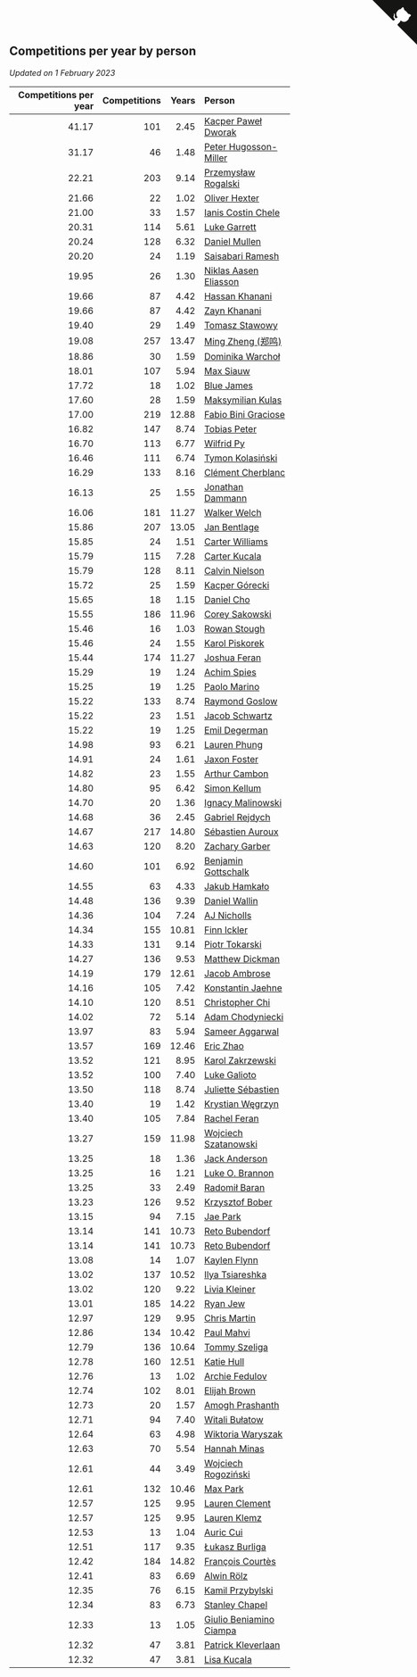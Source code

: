 ## Competitions per year by person

*Updated on  1 February 2023*

| Competitions per year | Competitions | Years | Person |
| ---: | ---: | ---: | :--- |
| 41.17 | 101 | 2.45 | [Kacper Paweł Dworak](https://www.worldcubeassociation.org/persons/2020DWOR01) |
| 31.17 | 46 | 1.48 | [Peter Hugosson-Miller](https://www.worldcubeassociation.org/persons/2021HUGO01) |
| 22.21 | 203 | 9.14 | [Przemysław Rogalski](https://www.worldcubeassociation.org/persons/2013ROGA02) |
| 21.66 | 22 | 1.02 | [Oliver Hexter](https://www.worldcubeassociation.org/persons/2022HEXT01) |
| 21.00 | 33 | 1.57 | [Ianis Costin Chele](https://www.worldcubeassociation.org/persons/2021CHEL01) |
| 20.31 | 114 | 5.61 | [Luke Garrett](https://www.worldcubeassociation.org/persons/2017GARR05) |
| 20.24 | 128 | 6.32 | [Daniel Mullen](https://www.worldcubeassociation.org/persons/2016MULL04) |
| 20.20 | 24 | 1.19 | [Saisabari Ramesh](https://www.worldcubeassociation.org/persons/2021RAME01) |
| 19.95 | 26 | 1.30 | [Niklas Aasen Eliasson](https://www.worldcubeassociation.org/persons/2021ELIA01) |
| 19.66 | 87 | 4.42 | [Hassan Khanani](https://www.worldcubeassociation.org/persons/2018KHAN26) |
| 19.66 | 87 | 4.42 | [Zayn Khanani](https://www.worldcubeassociation.org/persons/2018KHAN28) |
| 19.40 | 29 | 1.49 | [Tomasz Stawowy](https://www.worldcubeassociation.org/persons/2021STAW01) |
| 19.08 | 257 | 13.47 | [Ming Zheng (郑鸣)](https://www.worldcubeassociation.org/persons/2009ZHEN11) |
| 18.86 | 30 | 1.59 | [Dominika Warchoł](https://www.worldcubeassociation.org/persons/2021WARC01) |
| 18.01 | 107 | 5.94 | [Max Siauw](https://www.worldcubeassociation.org/persons/2017SIAU02) |
| 17.72 | 18 | 1.02 | [Blue James](https://www.worldcubeassociation.org/persons/2022JAME01) |
| 17.60 | 28 | 1.59 | [Maksymilian Kulas](https://www.worldcubeassociation.org/persons/2021KULA02) |
| 17.00 | 219 | 12.88 | [Fabio Bini Graciose](https://www.worldcubeassociation.org/persons/2010GRAC02) |
| 16.82 | 147 | 8.74 | [Tobias Peter](https://www.worldcubeassociation.org/persons/2014PETE03) |
| 16.70 | 113 | 6.77 | [Wilfrid Py](https://www.worldcubeassociation.org/persons/2016PYWI01) |
| 16.46 | 111 | 6.74 | [Tymon Kolasiński](https://www.worldcubeassociation.org/persons/2016KOLA02) |
| 16.29 | 133 | 8.16 | [Clément Cherblanc](https://www.worldcubeassociation.org/persons/2014CHER05) |
| 16.13 | 25 | 1.55 | [Jonathan Dammann](https://www.worldcubeassociation.org/persons/2021DAMM01) |
| 16.06 | 181 | 11.27 | [Walker Welch](https://www.worldcubeassociation.org/persons/2011WELC01) |
| 15.86 | 207 | 13.05 | [Jan Bentlage](https://www.worldcubeassociation.org/persons/2010BENT01) |
| 15.85 | 24 | 1.51 | [Carter Williams](https://www.worldcubeassociation.org/persons/2021WILL06) |
| 15.79 | 115 | 7.28 | [Carter Kucala](https://www.worldcubeassociation.org/persons/2015KUCA01) |
| 15.79 | 128 | 8.11 | [Calvin Nielson](https://www.worldcubeassociation.org/persons/2014NIEL03) |
| 15.72 | 25 | 1.59 | [Kacper Górecki](https://www.worldcubeassociation.org/persons/2021GORE01) |
| 15.65 | 18 | 1.15 | [Daniel Cho](https://www.worldcubeassociation.org/persons/2021CHOD01) |
| 15.55 | 186 | 11.96 | [Corey Sakowski](https://www.worldcubeassociation.org/persons/2011SAKO01) |
| 15.46 | 16 | 1.03 | [Rowan Stough](https://www.worldcubeassociation.org/persons/2022STOU01) |
| 15.46 | 24 | 1.55 | [Karol Piskorek](https://www.worldcubeassociation.org/persons/2021PISK01) |
| 15.44 | 174 | 11.27 | [Joshua Feran](https://www.worldcubeassociation.org/persons/2011FERA01) |
| 15.29 | 19 | 1.24 | [Achim Spies](https://www.worldcubeassociation.org/persons/2021SPIE01) |
| 15.25 | 19 | 1.25 | [Paolo Marino](https://www.worldcubeassociation.org/persons/2021MARI04) |
| 15.22 | 133 | 8.74 | [Raymond Goslow](https://www.worldcubeassociation.org/persons/2014GOSL01) |
| 15.22 | 23 | 1.51 | [Jacob Schwartz](https://www.worldcubeassociation.org/persons/2021SCHW01) |
| 15.22 | 19 | 1.25 | [Emil Degerman](https://www.worldcubeassociation.org/persons/2021DEGE01) |
| 14.98 | 93 | 6.21 | [Lauren Phung](https://www.worldcubeassociation.org/persons/2016PHUN02) |
| 14.91 | 24 | 1.61 | [Jaxon Foster](https://www.worldcubeassociation.org/persons/2021FOST01) |
| 14.82 | 23 | 1.55 | [Arthur Cambon](https://www.worldcubeassociation.org/persons/2021CAMB01) |
| 14.80 | 95 | 6.42 | [Simon Kellum](https://www.worldcubeassociation.org/persons/2016KELL12) |
| 14.70 | 20 | 1.36 | [Ignacy Malinowski](https://www.worldcubeassociation.org/persons/2021MALI02) |
| 14.68 | 36 | 2.45 | [Gabriel Rejdych](https://www.worldcubeassociation.org/persons/2020REJD01) |
| 14.67 | 217 | 14.80 | [Sébastien Auroux](https://www.worldcubeassociation.org/persons/2008AURO01) |
| 14.63 | 120 | 8.20 | [Zachary Garber](https://www.worldcubeassociation.org/persons/2014GARB01) |
| 14.60 | 101 | 6.92 | [Benjamin Gottschalk](https://www.worldcubeassociation.org/persons/2016GOTT01) |
| 14.55 | 63 | 4.33 | [Jakub Hamkało](https://www.worldcubeassociation.org/persons/2018HAMK01) |
| 14.48 | 136 | 9.39 | [Daniel Wallin](https://www.worldcubeassociation.org/persons/2013WALL03) |
| 14.36 | 104 | 7.24 | [AJ Nicholls](https://www.worldcubeassociation.org/persons/2015NICH04) |
| 14.34 | 155 | 10.81 | [Finn Ickler](https://www.worldcubeassociation.org/persons/2012ICKL01) |
| 14.33 | 131 | 9.14 | [Piotr Tokarski](https://www.worldcubeassociation.org/persons/2013TOKA01) |
| 14.27 | 136 | 9.53 | [Matthew Dickman](https://www.worldcubeassociation.org/persons/2013DICK01) |
| 14.19 | 179 | 12.61 | [Jacob Ambrose](https://www.worldcubeassociation.org/persons/2010AMBR01) |
| 14.16 | 105 | 7.42 | [Konstantin Jaehne](https://www.worldcubeassociation.org/persons/2015JAEH01) |
| 14.10 | 120 | 8.51 | [Christopher Chi](https://www.worldcubeassociation.org/persons/2014CHIC01) |
| 14.02 | 72 | 5.14 | [Adam Chodyniecki](https://www.worldcubeassociation.org/persons/2017CHOD02) |
| 13.97 | 83 | 5.94 | [Sameer Aggarwal](https://www.worldcubeassociation.org/persons/2017AGGA01) |
| 13.57 | 169 | 12.46 | [Eric Zhao](https://www.worldcubeassociation.org/persons/2010ZHAO19) |
| 13.52 | 121 | 8.95 | [Karol Zakrzewski](https://www.worldcubeassociation.org/persons/2014ZAKR01) |
| 13.52 | 100 | 7.40 | [Luke Galioto](https://www.worldcubeassociation.org/persons/2015GALI02) |
| 13.50 | 118 | 8.74 | [Juliette Sébastien](https://www.worldcubeassociation.org/persons/2014SEBA01) |
| 13.40 | 19 | 1.42 | [Krystian Węgrzyn](https://www.worldcubeassociation.org/persons/2021WEGR01) |
| 13.40 | 105 | 7.84 | [Rachel Feran](https://www.worldcubeassociation.org/persons/2015FERA01) |
| 13.27 | 159 | 11.98 | [Wojciech Szatanowski](https://www.worldcubeassociation.org/persons/2011SZAT01) |
| 13.25 | 18 | 1.36 | [Jack Anderson](https://www.worldcubeassociation.org/persons/2021ANDE05) |
| 13.25 | 16 | 1.21 | [Luke O. Brannon](https://www.worldcubeassociation.org/persons/2021BRAN02) |
| 13.25 | 33 | 2.49 | [Radomił Baran](https://www.worldcubeassociation.org/persons/2020BARA02) |
| 13.23 | 126 | 9.52 | [Krzysztof Bober](https://www.worldcubeassociation.org/persons/2013BOBE01) |
| 13.15 | 94 | 7.15 | [Jae Park](https://www.worldcubeassociation.org/persons/2015PARK24) |
| 13.14 | 141 | 10.73 | [Reto Bubendorf](https://www.worldcubeassociation.org/persons/2012BUBE01) |
| 13.14 | 141 | 10.73 | [Reto Bubendorf](https://www.worldcubeassociation.org/persons/2012BUBE01) |
| 13.08 | 14 | 1.07 | [Kaylen Flynn](https://www.worldcubeassociation.org/persons/2022FLYN01) |
| 13.02 | 137 | 10.52 | [Ilya Tsiareshka](https://www.worldcubeassociation.org/persons/2012TERE01) |
| 13.02 | 120 | 9.22 | [Livia Kleiner](https://www.worldcubeassociation.org/persons/2013KLEI03) |
| 13.01 | 185 | 14.22 | [Ryan Jew](https://www.worldcubeassociation.org/persons/2008JEWR01) |
| 12.97 | 129 | 9.95 | [Chris Martin](https://www.worldcubeassociation.org/persons/2013MART03) |
| 12.86 | 134 | 10.42 | [Paul Mahvi](https://www.worldcubeassociation.org/persons/2012MAHV01) |
| 12.79 | 136 | 10.64 | [Tommy Szeliga](https://www.worldcubeassociation.org/persons/2012SZEL01) |
| 12.78 | 160 | 12.51 | [Katie Hull](https://www.worldcubeassociation.org/persons/2010HULL01) |
| 12.76 | 13 | 1.02 | [Archie Fedulov](https://www.worldcubeassociation.org/persons/2022FEDU01) |
| 12.74 | 102 | 8.01 | [Elijah Brown](https://www.worldcubeassociation.org/persons/2015BROW03) |
| 12.73 | 20 | 1.57 | [Amogh Prashanth](https://www.worldcubeassociation.org/persons/2021PRAS01) |
| 12.71 | 94 | 7.40 | [Witali Bułatow](https://www.worldcubeassociation.org/persons/2015BUAT01) |
| 12.64 | 63 | 4.98 | [Wiktoria Waryszak](https://www.worldcubeassociation.org/persons/2018WARY01) |
| 12.63 | 70 | 5.54 | [Hannah Minas](https://www.worldcubeassociation.org/persons/2017MINA04) |
| 12.61 | 44 | 3.49 | [Wojciech Rogoziński](https://www.worldcubeassociation.org/persons/2019ROGO04) |
| 12.61 | 132 | 10.46 | [Max Park](https://www.worldcubeassociation.org/persons/2012PARK03) |
| 12.57 | 125 | 9.95 | [Lauren Clement](https://www.worldcubeassociation.org/persons/2013KLEM01) |
| 12.57 | 125 | 9.95 | [Lauren Klemz](https://www.worldcubeassociation.org/persons/2013KLEM01) |
| 12.53 | 13 | 1.04 | [Auric Cui](https://www.worldcubeassociation.org/persons/2022CUIA01) |
| 12.51 | 117 | 9.35 | [Łukasz Burliga](https://www.worldcubeassociation.org/persons/2013BURL01) |
| 12.42 | 184 | 14.82 | [François Courtès](https://www.worldcubeassociation.org/persons/2008COUR01) |
| 12.41 | 83 | 6.69 | [Alwin Rölz](https://www.worldcubeassociation.org/persons/2016ROLZ01) |
| 12.35 | 76 | 6.15 | [Kamil Przybylski](https://www.worldcubeassociation.org/persons/2016PRZY01) |
| 12.34 | 83 | 6.73 | [Stanley Chapel](https://www.worldcubeassociation.org/persons/2016CHAP04) |
| 12.33 | 13 | 1.05 | [Giulio Beniamino Ciampa](https://www.worldcubeassociation.org/persons/2022CIAM01) |
| 12.32 | 47 | 3.81 | [Patrick Kleverlaan](https://www.worldcubeassociation.org/persons/2019KLEV01) |
| 12.32 | 47 | 3.81 | [Lisa Kucala](https://www.worldcubeassociation.org/persons/2019KUCA01) |


<a href="https://github.com/JustinTimeCuber/wca_statistics" class="github-corner" aria-label="View source on Github"><svg width="80" height="80" viewBox="0 0 250 250" style="fill:#151513; color:#fff; position: absolute; top: 0; border: 0; right: 0;" aria-hidden="true"><path d="M0,0 L115,115 L130,115 L142,142 L250,250 L250,0 Z"></path><path d="M128.3,109.0 C113.8,99.7 119.0,89.6 119.0,89.6 C122.0,82.7 120.5,78.6 120.5,78.6 C119.2,72.0 123.4,76.3 123.4,76.3 C127.3,80.9 125.5,87.3 125.5,87.3 C122.9,97.6 130.6,101.9 134.4,103.2" fill="currentColor" style="transform-origin: 130px 106px;" class="octo-arm"></path><path d="M115.0,115.0 C114.9,115.1 118.7,116.5 119.8,115.4 L133.7,101.6 C136.9,99.2 139.9,98.4 142.2,98.6 C133.8,88.0 127.5,74.4 143.8,58.0 C148.5,53.4 154.0,51.2 159.7,51.0 C160.3,49.4 163.2,43.6 171.4,40.1 C171.4,40.1 176.1,42.5 178.8,56.2 C183.1,58.6 187.2,61.8 190.9,65.4 C194.5,69.0 197.7,73.2 200.1,77.6 C213.8,80.2 216.3,84.9 216.3,84.9 C212.7,93.1 206.9,96.0 205.4,96.6 C205.1,102.4 203.0,107.8 198.3,112.5 C181.9,128.9 168.3,122.5 157.7,114.1 C157.9,116.9 156.7,120.9 152.7,124.9 L141.0,136.5 C139.8,137.7 141.6,141.9 141.8,141.8 Z" fill="currentColor" class="octo-body"></path></svg></a><style>.github-corner:hover .octo-arm{animation:octocat-wave 560ms ease-in-out}@keyframes octocat-wave{0%,100%{transform:rotate(0)}20%,60%{transform:rotate(-25deg)}40%,80%{transform:rotate(10deg)}}@media (max-width:500px){.github-corner:hover .octo-arm{animation:none}.github-corner .octo-arm{animation:octocat-wave 560ms ease-in-out}}</style>
